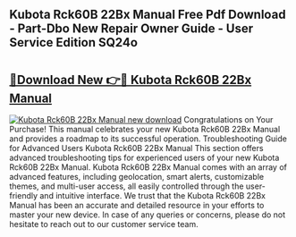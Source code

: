 ## Kubota Rck60B 22Bx Manual Free Pdf Download - Part-Dbo New Repair Owner Guide - User Service Edition SQ24o

# <h2><a href="http://bc93320.oget.top/?id=Kubota+Rck60B+22Bx+Manual">🔗Download New 👉🔴 Kubota Rck60B 22Bx Manual</a></h2>

[![Kubota Rck60B 22Bx Manual new download](https://i.imgur.com/5g1atiW.png)](http://bc93320.oget.top/?id=Kubota+Rck60B+22Bx+Manual)
Congratulations on Your Purchase! This manual celebrates your new Kubota Rck60B 22Bx Manual and provides a roadmap to its successful operation. Troubleshooting Guide for Advanced Users Kubota Rck60B 22Bx Manual This section offers advanced troubleshooting tips for experienced users of your new Kubota Rck60B 22Bx Manual. Kubota Rck60B 22Bx Manual comes with an array of advanced features, including geolocation, smart alerts, customizable themes, and multi-user access, all easily controlled through the user-friendly and intuitive interface. We trust that the Kubota Rck60B 22Bx Manual has been an accurate and detailed resource in your efforts to master your new device. In case of any queries or concerns, please do not hesitate to reach out to our customer service team.
